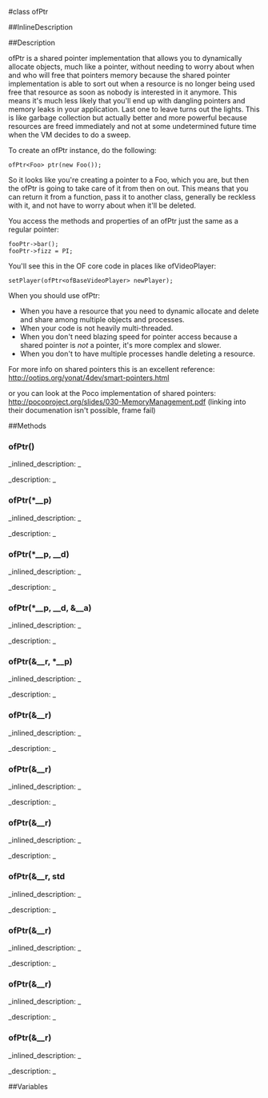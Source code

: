 #class ofPtr


<!--
_visible: True_
_advanced: False_
_istemplated: False_
-->

##InlineDescription






##Description

ofPtr is a shared pointer implementation that allows you to dynamically allocate objects, much like a pointer, without needing to worry about when and who will free that pointers memory because the shared pointer implementation is able to sort out when a resource is no longer being used free that resource as soon as nobody is interested in it anymore. This means it's much less likely that you'll end up with dangling pointers and memory leaks in your application. Last one to leave turns out the lights. This is like garbage collection but actually better and more powerful because resources are freed immediately and not at some undetermined future time when the VM decides to do a sweep.

To create an ofPtr instance, do the following:

~~~~{.cpp}
ofPtr<Foo> ptr(new Foo());
~~~~

So it looks like you're creating a pointer to a Foo, which you are, but then the ofPtr is going to take care of it from then on out. This means that you can return it from a function, pass it to another class, generally be reckless with it, and not have to worry about when it'll be deleted.

You access the methods and properties of an ofPtr just the same as a regular pointer:

~~~~{.cpp}
fooPtr->bar();
fooPtr->fizz = PI;
~~~~

You'll see this in the OF core code in places like ofVideoPlayer:

~~~~{.cpp}
setPlayer(ofPtr<ofBaseVideoPlayer> newPlayer);
~~~~

When you should use ofPtr: 

*	When you have a resource that you need to dynamic allocate and delete and share among multiple objects and processes. 
*	When your code is not heavily multi-threaded. 
*	When you don't need blazing speed for pointer access because a shared pointer is *not* a pointer, it's more complex and slower.
*	When you don't to have multiple processes handle deleting a resource.

For more info on shared pointers this is an excellent reference:  http://ootips.org/yonat/4dev/smart-pointers.html

or you can look at the Poco implementation of shared pointers: http://pocoproject.org/slides/030-MemoryManagement.pdf (linking into their documenation isn't possible, frame fail)





##Methods



### ofPtr()

<!--
_syntax: ofPtr()_
_name: ofPtr_
_returns: _
_returns_description: _
_parameters: _
_access: public_
_version_started: 0071_
_version_deprecated: _
_summary: _
_constant: False_
_static: False_
_visible: True_
_advanced: False_
-->

_inlined_description: _








_description: _








<!----------------------------------------------------------------------------->

### ofPtr(*__p)

<!--
_syntax: ofPtr(*__p)_
_name: ofPtr_
_returns: _
_returns_description: _
_parameters: Tp1 *__p_
_access: public_
_version_started: 0071_
_version_deprecated: _
_summary: _
_constant: False_
_static: False_
_visible: True_
_advanced: False_
-->

_inlined_description: _








_description: _








<!----------------------------------------------------------------------------->

### ofPtr(*__p, __d)

<!--
_syntax: ofPtr(*__p, __d)_
_name: ofPtr_
_returns: _
_returns_description: _
_parameters: Tp1 *__p, _Deleter __d_
_access: public_
_version_started: 0071_
_version_deprecated: _
_summary: _
_constant: False_
_static: False_
_visible: True_
_advanced: False_
-->

_inlined_description: _








_description: _








<!----------------------------------------------------------------------------->

### ofPtr(*__p, __d, &__a)

<!--
_syntax: ofPtr(*__p, __d, &__a)_
_name: ofPtr_
_returns: _
_returns_description: _
_parameters: Tp1 *__p, _Deleter __d, const _Alloc &__a_
_access: public_
_version_started: 0071_
_version_deprecated: _
_summary: _
_constant: False_
_static: False_
_visible: True_
_advanced: False_
-->

_inlined_description: _








_description: _








<!----------------------------------------------------------------------------->

### ofPtr(&__r, *__p)

<!--
_syntax: ofPtr(&__r, *__p)_
_name: ofPtr_
_returns: _
_returns_description: _
_parameters: const ofPtr< Tp1 > &__r, T *__p_
_access: public_
_version_started: 0071_
_version_deprecated: _
_summary: _
_constant: False_
_static: False_
_visible: True_
_advanced: False_
-->

_inlined_description: _








_description: _








<!----------------------------------------------------------------------------->

### ofPtr(&__r)

<!--
_syntax: ofPtr(&__r)_
_name: ofPtr_
_returns: _
_returns_description: _
_parameters: const ofPtr< Tp1 > &__r_
_access: public_
_version_started: 0071_
_version_deprecated: _
_summary: _
_constant: False_
_static: False_
_visible: True_
_advanced: False_
-->

_inlined_description: _








_description: _








<!----------------------------------------------------------------------------->

### ofPtr(&__r)

<!--
_syntax: ofPtr(&__r)_
_name: ofPtr_
_returns: _
_returns_description: _
_parameters: const std_
_access: public_
_version_started: 0071_
_version_deprecated: _
_summary: _
_constant: False_
_static: False_
_visible: True_
_advanced: False_
-->

_inlined_description: _








_description: _








<!----------------------------------------------------------------------------->

### ofPtr(&__r)

<!--
_syntax: ofPtr(&__r)_
_name: ofPtr_
_returns: _
_returns_description: _
_parameters: const std_
_access: public_
_version_started: 0072_
_version_deprecated: _
_summary: _
_constant: False_
_static: False_
_visible: True_
_advanced: False_
-->

_inlined_description: _








_description: _








<!----------------------------------------------------------------------------->

### ofPtr(&__r, std

<!--
_syntax: ofPtr(&__r, std_
_name: ofPtr_
_returns: _
_returns_description: _
_parameters: const ofPtr< Tp1 > &__r, std::__dynamic_cast_tag_
_access: public_
_version_started: 0072_
_version_deprecated: _
_summary: _
_constant: False_
_static: False_
_visible: True_
_advanced: False_
-->

_inlined_description: _








_description: _








<!----------------------------------------------------------------------------->

### ofPtr(&__r)

<!--
_syntax: ofPtr(&__r)_
_name: ofPtr_
_returns: _
_returns_description: _
_parameters: const std::tr1::weak_ptr< Tp1 > &__r_
_access: public_
_version_started: 0072_
_version_deprecated: _
_summary: _
_constant: False_
_static: False_
_visible: True_
_advanced: False_
-->

_inlined_description: _








_description: _








<!----------------------------------------------------------------------------->

### ofPtr(&__r)

<!--
_syntax: ofPtr(&__r)_
_name: ofPtr_
_returns: _
_returns_description: _
_parameters: const std::shared_ptr< Tp1 > &__r_
_access: public_
_version_started: 0073_
_version_deprecated: _
_summary: _
_constant: False_
_static: False_
_visible: True_
_advanced: False_
-->

_inlined_description: _








_description: _








<!----------------------------------------------------------------------------->

### ofPtr(&__r)

<!--
_syntax: ofPtr(&__r)_
_name: ofPtr_
_returns: _
_returns_description: _
_parameters: const std::weak_ptr< Tp1 > &__r_
_access: public_
_version_started: 0073_
_version_deprecated: _
_summary: _
_constant: False_
_static: False_
_visible: True_
_advanced: False_
-->

_inlined_description: _








_description: _








<!----------------------------------------------------------------------------->

##Variables




